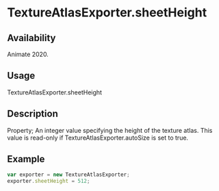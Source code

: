 # TextureAtlasExporter.sheetHeight

## Availability

Animate 2020.

## Usage

TextureAtlasExporter.sheetHeight

## Description

Property; An integer value specifying the height of the texture atlas. This value is read-only if TextureAtlasExporter.autoSize is set to true.

## Example

``` javascript
var exporter = new TextureAtlasExporter;
exporter.sheetHeight = 512;
````
